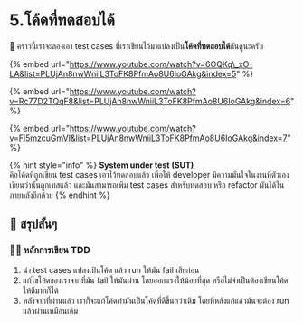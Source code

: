 # 5.โค้ดที่ทดสอบได้

💬 คราวนี้เราจะลองเอา test cases ที่เราเขียนไว้มาแปลงเป็น**โค้ดที่ทดสอบได้**กันดูนะครับ

{% embed url="https://www.youtube.com/watch?v=6OQKq\_xO-LA&list=PLUjAn8nwWniiL3ToFK8PfmAo8U6IoGAkg&index=5" %}

{% embed url="https://www.youtube.com/watch?v=Rc77D2TQqF8&list=PLUjAn8nwWniiL3ToFK8PfmAo8U6IoGAkg&index=6" %}

{% embed url="https://www.youtube.com/watch?v=Fi5mzcuGmVI&list=PLUjAn8nwWniiL3ToFK8PfmAo8U6IoGAkg&index=7" %}

{% hint style="info" %}
**System under test \(SUT\)**  
คือโค้ดที่ถูกเขียน test cases เอาไว้ทดสอบแล้ว เพื่อให้ developer มีความมั่นใจในงานที่ตัวเองเขียนว่านั้นถูกเทสแล้ว และมันสามารถเพิ่ม test cases สำหรับทดสอบ หรือ refactor มันได้ในภายหลังอีกด้วย
{% endhint %}

## 🎯 สรุปสั้นๆ

### 👨‍🚀 หลักการเขียน TDD

1. นำ test cases แปลงเป้นโค้ด แล้ว run ให้มัน fail เสียก่อน
2. แก้ไขโค้ดของเราจากที่มัน fail ให้มันผ่าน โดยออกแรงให้น้อยที่สุด หรือไม่จำเป็นต้องเขียนโค้ดให้ดีมากก็ได้
3. หลังจากที่ผ่านแล้ว เราก็จะแก้โค้ดทำมันเป็นโค้ดที่ดีขึ้นกว่าเดิม โดยที่หลังแก้แล้วมันจะต้อง run แล้วผ่านเหมือนเดิม

